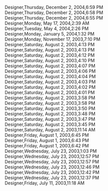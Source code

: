 ﻿Designer,Thursday, December 2, 2004,6:59 PM  Designer,Thursday, December 2, 2004,6:58 PM  Designer,Thursday, December 2, 2004,6:55 PM  Designer,Monday, May 17, 2004,2:39 AM  Designer,Tuesday, May 4, 2004,2:26 PM  Designer,Monday, January 5, 2004,1:32 PM  Designer,Monday, November 17, 2003,7:10 PM  Designer,Saturday, August 2, 2003,4:13 PM  Designer,Saturday, August 2, 2003,4:13 PM  Designer,Saturday, August 2, 2003,4:12 PM  Designer,Saturday, August 2, 2003,4:10 PM  Designer,Saturday, August 2, 2003,4:07 PM  Designer,Saturday, August 2, 2003,4:06 PM  Designer,Saturday, August 2, 2003,4:04 PM  Designer,Saturday, August 2, 2003,4:03 PM  Designer,Saturday, August 2, 2003,4:02 PM  Designer,Saturday, August 2, 2003,4:01 PM  Designer,Saturday, August 2, 2003,3:58 PM  Designer,Saturday, August 2, 2003,3:58 PM  Designer,Saturday, August 2, 2003,3:50 PM  Designer,Saturday, August 2, 2003,3:48 PM  Designer,Saturday, August 2, 2003,3:47 PM  Designer,Saturday, August 2, 2003,3:45 PM  Designer,Saturday, August 2, 2003,11:14 AM  Designer,Friday, August 1, 2003,6:45 PM  Designer,Friday, August 1, 2003,6:43 PM  Designer,Friday, August 1, 2003,6:42 PM  Designer,Wednesday, July 23, 2003,1:03 PM  Designer,Wednesday, July 23, 2003,12:57 PM  Designer,Wednesday, July 23, 2003,12:57 PM  Designer,Wednesday, July 23, 2003,12:46 PM  Designer,Wednesday, July 23, 2003,12:42 PM  Designer,Wednesday, July 23, 2003,12:37 PM  Designer,Friday, July 11, 2003,11:18 AM
